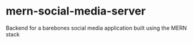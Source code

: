 # mern-social-media-server
Backend for a barebones social media application built using the MERN stack
